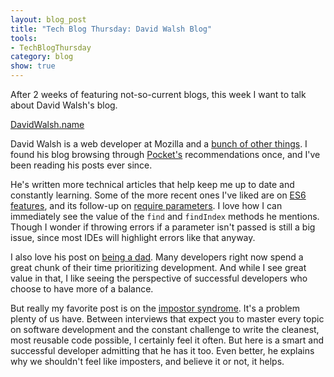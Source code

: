 ```yaml
---
layout: blog_post
title: "Tech Blog Thursday: David Walsh Blog"
tools: 
- TechBlogThursday
category: blog
show: true
---
```


After 2 weeks of featuring not-so-current blogs, 
this week I want to talk about David Walsh's blog. 

<a href="https://davidwalsh.name/">DavidWalsh.name</a>

<p>
David Walsh is a web developer at Mozilla and a 
<a href="https://davidwalsh.name/about-david-walsh">bunch of other things</a>. 
I found his blog browsing through 
<a href="https://getpocket.com/">Pocket's</a> recommendations once, 
and I've been reading his posts ever since. 
</p>

<p>
He's written more technical articles that help keep me up to date and constantly learning. 
Some of the more recent ones I've liked are on
<a href="https://davidwalsh.name/es6-features">ES6 features</a>, 
and its follow-up on 
<a href="https://davidwalsh.name/javascript-function-parameters">require parameters</a>. 
I love how I can immediately see the value of the 
<code>find</code> and <code>findIndex</code> methods he mentions.
Though I wonder if throwing errors if a parameter isn't passed is still a big issue, 
since most IDEs will highlight errors like that anyway. 
</p>

<p>
I also love his post on
<a href="https://davidwalsh.name/being-a-dev-dad">being a dad</a>.
Many developers right now spend a great chunk of their time prioritizing development. 
And while I see great value in that, 
I like seeing the perspective of successful developers who choose to have more of a balance. 
</p>

<p>
But really my favorite post is on the 
<a href="https://davidwalsh.name/impostor-syndrome">impostor syndrome</a>.
It's a problem plenty of us have. 
Between interviews that expect you to master every topic on software development 
and the constant challenge to write the cleanest, most reusable code possible,
I certainly feel it often. 
But here is a smart and successful developer admitting that he has it too. 
Even better, he explains why we shouldn't feel like imposters, 
and believe it or not, it helps.  
</p>